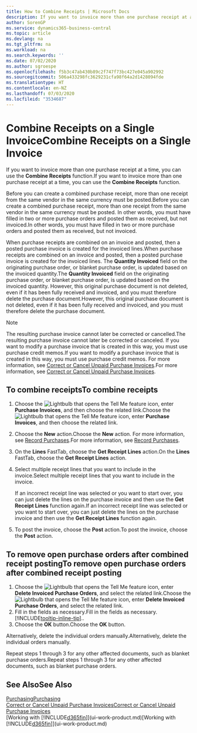 ```yaml
---
title: How to Combine Receipts | Microsoft Docs
description: If you want to invoice more than one purchase receipt at a time, you can use the Combine Receipts function.
author: SorenGP
ms.service: dynamics365-business-central
ms.topic: article
ms.devlang: na
ms.tgt_pltfrm: na
ms.workload: na
ms.search.keywords: ''
ms.date: 07/02/2020
ms.author: sgroespe
ms.openlocfilehash: f5b3c47ab430b89c2f747f73bc427e045a902992
ms.sourcegitcommit: 506a433298fc3629231cfa98f64a2d1428094fde
ms.translationtype: HT
ms.contentlocale: en-NZ
ms.lasthandoff: 07/03/2020
ms.locfileid: "3534687"
---
```

# <a name="combine-receipts-on-a-single-invoice"></a><span data-ttu-id="dcb60-103">Combine Receipts on a Single Invoice</span><span class="sxs-lookup"><span data-stu-id="dcb60-103">Combine Receipts on a Single Invoice</span></span>

<span data-ttu-id="dcb60-104">If you want to invoice more than one purchase receipt at a time, you can use the **Combine Receipts** function.</span><span class="sxs-lookup"><span data-stu-id="dcb60-104">If you want to invoice more than one purchase receipt at a time, you can use the **Combine Receipts** function.</span></span>  

<span data-ttu-id="dcb60-105">Before you can create a combined purchase receipt, more than one receipt from the same vendor in the same currency must be posted.</span><span class="sxs-lookup"><span data-stu-id="dcb60-105">Before you can create a combined purchase receipt, more than one receipt from the same vendor in the same currency must be posted.</span></span> <span data-ttu-id="dcb60-106">In other words, you must have filled in two or more purchase orders and posted them as received, but not invoiced.</span><span class="sxs-lookup"><span data-stu-id="dcb60-106">In other words, you must have filled in two or more purchase orders and posted them as received, but not invoiced.</span></span>  

<span data-ttu-id="dcb60-107">When purchase receipts are combined on an invoice and posted, then a posted purchase invoice is created for the invoiced lines.</span><span class="sxs-lookup"><span data-stu-id="dcb60-107">When purchase receipts are combined on an invoice and posted, then a posted purchase invoice is created for the invoiced lines.</span></span> <span data-ttu-id="dcb60-108">The **Quantity Invoiced** field on the originating purchase order, or blanket purchase order, is updated based on the invoiced quantity.</span><span class="sxs-lookup"><span data-stu-id="dcb60-108">The **Quantity Invoiced** field on the originating purchase order, or blanket purchase order, is updated based on the invoiced quantity.</span></span> <span data-ttu-id="dcb60-109">However, this original purchase document is not deleted, even if it has been fully received and invoiced, and you must therefore delete the purchase document.</span><span class="sxs-lookup"><span data-stu-id="dcb60-109">However, this original purchase document is not deleted, even if it has been fully received and invoiced, and you must therefore delete the purchase document.</span></span>  

> [!NOTE]
> <span data-ttu-id="dcb60-110">The resulting purchase invoice cannot later be corrected or cancelled.</span><span class="sxs-lookup"><span data-stu-id="dcb60-110">The resulting purchase invoice cannot later be corrected or canceled.</span></span> <span data-ttu-id="dcb60-111">If you want to modify a purchase invoice that is created in this way, you must use purchase credit memos.</span><span class="sxs-lookup"><span data-stu-id="dcb60-111">If you want to modify a purchase invoice that is created in this way, you must use purchase credit memos.</span></span> <span data-ttu-id="dcb60-112">For more information, see [Correct or Cancel Unpaid Purchase Invoices](purchasing-how-correct-cancel-unpaid-purchase-invoices.md).</span><span class="sxs-lookup"><span data-stu-id="dcb60-112">For more information, see [Correct or Cancel Unpaid Purchase Invoices](purchasing-how-correct-cancel-unpaid-purchase-invoices.md).</span></span>

## <a name="to-combine-receipts"></a><span data-ttu-id="dcb60-113">To combine receipts</span><span class="sxs-lookup"><span data-stu-id="dcb60-113">To combine receipts</span></span>

1. <span data-ttu-id="dcb60-114">Choose the ![Lightbulb that opens the Tell Me feature](media/ui-search/search_small.png "Tell me what you want to do") icon, enter **Purchase Invoices**, and then choose the related link.</span><span class="sxs-lookup"><span data-stu-id="dcb60-114">Choose the ![Lightbulb that opens the Tell Me feature](media/ui-search/search_small.png "Tell me what you want to do") icon, enter **Purchase Invoices**, and then choose the related link.</span></span>  
2. <span data-ttu-id="dcb60-115">Choose the **New** action.</span><span class="sxs-lookup"><span data-stu-id="dcb60-115">Choose the **New** action.</span></span> <span data-ttu-id="dcb60-116">For more information, see [Record Purchases](purchasing-how-record-purchases.md).</span><span class="sxs-lookup"><span data-stu-id="dcb60-116">For more information, see [Record Purchases](purchasing-how-record-purchases.md).</span></span>  
3. <span data-ttu-id="dcb60-117">On the **Lines** FastTab, choose the **Get Receipt Lines** action.</span><span class="sxs-lookup"><span data-stu-id="dcb60-117">On the **Lines** FastTab, choose the **Get Receipt Lines** action.</span></span>  
4. <span data-ttu-id="dcb60-118">Select multiple receipt lines that you want to include in the invoice.</span><span class="sxs-lookup"><span data-stu-id="dcb60-118">Select multiple receipt lines that you want to include in the invoice.</span></span>  

    <span data-ttu-id="dcb60-119">If an incorrect receipt line was selected or you want to start over, you can just delete the lines on the purchase invoice and then use the **Get Receipt Lines** function again.</span><span class="sxs-lookup"><span data-stu-id="dcb60-119">If an incorrect receipt line was selected or you want to start over, you can just delete the lines on the purchase invoice and then use the **Get Receipt Lines** function again.</span></span>  
5. <span data-ttu-id="dcb60-120">To post the invoice, choose the **Post** action.</span><span class="sxs-lookup"><span data-stu-id="dcb60-120">To post the invoice, choose the **Post** action.</span></span>  

## <a name="to-remove-open-purchase-orders-after-combined-receipt-posting"></a><span data-ttu-id="dcb60-121">To remove open purchase orders after combined receipt posting</span><span class="sxs-lookup"><span data-stu-id="dcb60-121">To remove open purchase orders after combined receipt posting</span></span>

1. <span data-ttu-id="dcb60-122">Choose the ![Lightbulb that opens the Tell Me feature](media/ui-search/search_small.png "Tell me what you want to do") icon, enter **Delete Invoiced Purchase Orders**, and select the related link.</span><span class="sxs-lookup"><span data-stu-id="dcb60-122">Choose the ![Lightbulb that opens the Tell Me feature](media/ui-search/search_small.png "Tell me what you want to do") icon, enter **Delete Invoiced Purchase Orders**, and select the related link.</span></span>  
2. <span data-ttu-id="dcb60-123">Fill in the fields as necessary.</span><span class="sxs-lookup"><span data-stu-id="dcb60-123">Fill in the fields as necessary.</span></span> [!INCLUDE[tooltip-inline-tip](includes/tooltip-inline-tip_md.md)]<span data-ttu-id="dcb60-124">.</span><span class="sxs-lookup"><span data-stu-id="dcb60-124">.</span></span>
3. <span data-ttu-id="dcb60-125">Choose the **OK** button.</span><span class="sxs-lookup"><span data-stu-id="dcb60-125">Choose the **OK** button.</span></span>  

<span data-ttu-id="dcb60-126">Alternatively, delete the individual orders manually.</span><span class="sxs-lookup"><span data-stu-id="dcb60-126">Alternatively, delete the individual orders manually.</span></span>

<span data-ttu-id="dcb60-127">Repeat steps 1 through 3 for any other affected documents, such as blanket purchase orders.</span><span class="sxs-lookup"><span data-stu-id="dcb60-127">Repeat steps 1 through 3 for any other affected documents, such as blanket purchase orders.</span></span>

## <a name="see-also"></a><span data-ttu-id="dcb60-128">See Also</span><span class="sxs-lookup"><span data-stu-id="dcb60-128">See Also</span></span>

[<span data-ttu-id="dcb60-129">Purchasing</span><span class="sxs-lookup"><span data-stu-id="dcb60-129">Purchasing</span></span>](purchasing-manage-purchasing.md)  
[<span data-ttu-id="dcb60-130">Correct or Cancel Unpaid Purchase Invoices</span><span class="sxs-lookup"><span data-stu-id="dcb60-130">Correct or Cancel Unpaid Purchase Invoices</span></span>](purchasing-how-correct-cancel-unpaid-purchase-invoices.md)  
<span data-ttu-id="dcb60-131">[Working with [!INCLUDE[d365fin](includes/d365fin_md.md)]](ui-work-product.md)</span><span class="sxs-lookup"><span data-stu-id="dcb60-131">[Working with [!INCLUDE[d365fin](includes/d365fin_md.md)]](ui-work-product.md)</span></span>  
